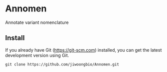 # Annomen

Annotate variant nomenclature


## Install

If you already have Git (https://git-scm.com) installed, you can get the latest development version using Git.
```
git clone https://github.com/jiwoongbio/Annomen.git
```
